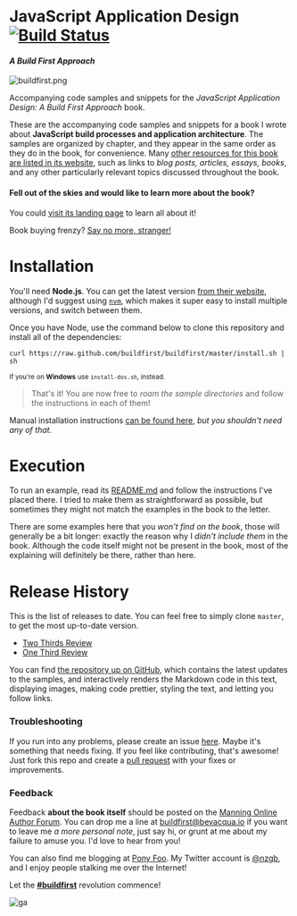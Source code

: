 # JavaScript Application Design [![Build Status](https://travis-ci.org/buildfirst/buildfirst.svg?branch=master)](https://travis-ci.org/buildfirst/buildfirst)
#### _A Build First Approach_

![buildfirst.png][1]

Accompanying code samples and snippets for the _JavaScript Application Design: A Build First Approach_ book.

These are the accompanying code samples and snippets for a book I wrote about **JavaScript build processes and application architecture**. The samples are organized by chapter, and they appear in the same order as they do in the book, for convenience. Many [other resources for this book are listed in its website][2], such as links to _blog posts, articles, essays, books_, and any other particularly relevant topics discussed throughout the book.

#### Fell out of the skies and would like to learn more about the book?

You could [visit its landing page][3] to learn all about it!

Book buying frenzy? [Say no more, stranger!][4]

# Installation

You'll need **Node.js**. You can get the latest version [from their website][5], although I'd suggest using [`nvm`][6], which makes it super easy to install multiple versions, and switch between them.

Once you have Node, use the command below to clone this repository and install all of the dependencies:

```shell
curl https://raw.github.com/buildfirst/buildfirst/master/install.sh | sh
```

<sub>If you're on **Windows** use `install-dos.sh`, instead.</sub>

> That's it! You are now free to _roam the sample directories_ and follow the instructions in each of them!

Manual installation instructions [can be found here][7], _but you shouldn't need any of that_.

# Execution

To run an example, read its [README.md][8] and follow the instructions I've placed there. I tried to make them as straightforward as possible, but sometimes they might not match the examples in the book to the letter.

There are some examples here that you _won't find on the book_, those will generally be a bit longer: exactly the reason why I _didn't include them_ in the book. Although the code itself might not be present in the book, most of the explaining will definitely be there, rather than here.

# Release History

This is the list of releases to date. You can feel free to simply clone `master`, to get the most up-to-date version.

- [Two Thirds Review][18]
- [One Third Review][9]

You can find [the repository up on GitHub][10], which contains the latest updates to the samples, and interactively renders the Markdown code in this text, displaying images, making code prettier, styling the text, and letting you follow links.

### Troubleshooting

If you run into any problems, please create an issue [here][11]. Maybe it's something that needs fixing. If you feel like contributing, that's awesome! Just fork this repo and create a [pull request][12] with your fixes or improvements.

### Feedback

Feedback **about the book itself** should be posted on the [Manning Online Author Forum][13]. You can drop me a line at [buildfirst@bevacqua.io][14] if you want to leave me _a more personal note_, just say hi, or grunt at me about my failure to amuse you. I'd love to hear from you!

You can also find me blogging at [Pony Foo][15]. My Twitter account is [@nzgb][16], and I enjoy people stalking me over the Internet!

Let the [**#buildfirst**][17] revolution commence!

  [1]: http://www.gravatar.com/avatar/cee019b251cf09f440b4427541e46cb8.png?s=320
  [2]: http://bevacqua.io/buildfirst/resources "#buildfirst resources"
  [3]: http://bevacqua.io/buildfirst "JavaScript Application Design: A Build First Approach"
  [4]: http://bevacqua.io/bf/book "Get the book from Manning!"
  [5]: http://nodejs.org/download/ "Node.js Downloads"
  [6]: https://github.com/creationix/nvm "Node Version Manager"
  [7]: https://github.com/buildfirst/buildfirst/blob/master/wiki/installation-manual.md "Manual Installation Instructions"
  [8]: README.md "To understand recursion, you must first understand recursion"
  [9]: https://github.com/buildfirst/buildfirst/releases/tag/v0.0.1 "Tagged v0.0.1"
  [10]: https://github.com/buildfirst/buildfirst "JavaScript Application Design Code Sample Repository"
  [11]: https://github.com/buildfirst/buildfirst/issues "JavaScript Application Design Code Sample Repository Issues"
  [12]: https://help.github.com/articles/using-pull-requests "Using Pull Requests"
  [13]: http://www.manning-sandbox.com/forum.jspa?forumID=888 "Author Online Forum for JavaScript Application Design"
  [14]: mailto:buildfirst@bevacqua.io "Contact me by mail"
  [15]: http://blog.ponyfoo.com "Pony Foo"
  [16]: https://twitter.com/nzgb "@nzgb on Twitter"
  [17]: https://twitter.com/#buildfirst "#buildfirst on Twitter"
  [18]: https://github.com/buildfirst/buildfirst/releases/tag/v0.0.2 "Tagged v0.0.2"

![ga](https://ga-beacon.appspot.com/UA-35043128-6/buildfirst/readme?pixel)
